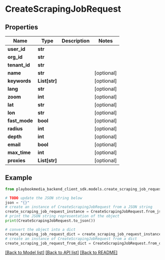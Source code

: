 # CreateScrapingJobRequest


## Properties

Name | Type | Description | Notes
------------ | ------------- | ------------- | -------------
**user_id** | **str** |  | 
**org_id** | **str** |  | 
**tenant_id** | **str** |  | 
**name** | **str** |  | [optional] 
**keywords** | **List[str]** |  | [optional] 
**lang** | **str** |  | [optional] 
**zoom** | **int** |  | [optional] 
**lat** | **str** |  | [optional] 
**lon** | **str** |  | [optional] 
**fast_mode** | **bool** |  | [optional] 
**radius** | **int** |  | [optional] 
**depth** | **int** |  | [optional] 
**email** | **bool** |  | [optional] 
**max_time** | **int** |  | [optional] 
**proxies** | **List[str]** |  | [optional] 

## Example

```python
from playbookmedia_backend_client_sdk.models.create_scraping_job_request import CreateScrapingJobRequest

# TODO update the JSON string below
json = "{}"
# create an instance of CreateScrapingJobRequest from a JSON string
create_scraping_job_request_instance = CreateScrapingJobRequest.from_json(json)
# print the JSON string representation of the object
print(CreateScrapingJobRequest.to_json())

# convert the object into a dict
create_scraping_job_request_dict = create_scraping_job_request_instance.to_dict()
# create an instance of CreateScrapingJobRequest from a dict
create_scraping_job_request_from_dict = CreateScrapingJobRequest.from_dict(create_scraping_job_request_dict)
```
[[Back to Model list]](../README.md#documentation-for-models) [[Back to API list]](../README.md#documentation-for-api-endpoints) [[Back to README]](../README.md)



